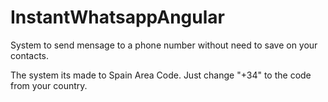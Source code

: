 # InstantWhatsappAngular
System to send mensage to a phone number without need to save on your contacts.

The system its made to Spain Area Code.
Just change "+34" to the code from your country.
